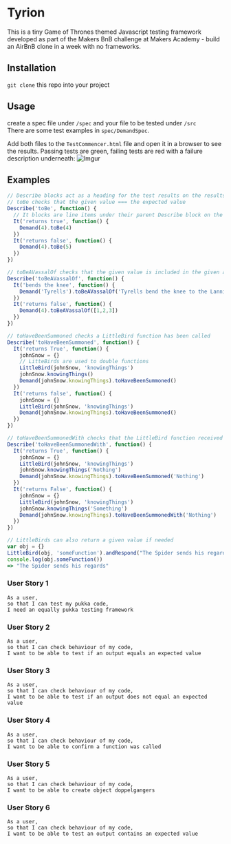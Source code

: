 # Tyrion

This is a tiny Game of Thrones themed Javascript testing framework developed as part of the Makers BnB challenge at Makers Academy - build an AirBnB clone in a week with no frameworks.

## Installation

`git clone` this repo into your project

## Usage

create a spec file under `/spec` and your file to be tested under `/src`  
There are some test examples in `spec/DemandSpec`. 

Add both files to the `TestCommencer.html` file and open it in a browser to see the results.
Passing tests are green, failing tests are red with a failure description underneath:
![Imgur](https://i.imgur.com/CVSuhTW.png)

## Examples

``` javascript
// Describe blocks act as a heading for the test results on the results page
// toBe checks that the given value === the expected value
Describe('toBe', function() {
  // It blocks are line items under their parent Describe block on the results page
  It('returns true', function() {
    Demand(4).toBe(4)
  })
  It('returns false', function() {
    Demand(4).toBe(5)
  })
})

// toBeAVassalOf checks that the given value is included in the given array/string
Describe('toBeAVassalOf', function() {
  It('bends the knee', function() {
    Demand('Tyrells').toBeAVassalOf('Tyrells bend the knee to the Lannisters')
  })
  It('returns false', function() {
    Demand(4).toBeAVassalOf([1,2,3])
  })
})

// toHaveBeenSummoned checks a LittleBird function has been called
Describe('toHaveBeenSummoned', function() {
  It('returns True', function() {
    johnSnow = {}
    // LitteBirds are used to double functions
    LittleBird(johnSnow, 'knowingThings')
    johnSnow.knowingThings()
    Demand(johnSnow.knowingThings).toHaveBeenSummoned()
  })
  It('returns false', function() {
    johnSnow = {}
    LittleBird(johnSnow, 'knowingThings')
    Demand(johnSnow.knowingThings).toHaveBeenSummoned()
  })
})

// toHaveBeenSummonedWith checks that the LittleBird function received the expected Params when called
Describe('toHaveBeenSummonedWith', function() {
  It('returns True', function() {
    johnSnow = {}
    LittleBird(johnSnow, 'knowingThings')
    johnSnow.knowingThings('Nothing')
    Demand(johnSnow.knowingThings).toHaveBeenSummoned('Nothing')
  })
  It('returns False', function() {
    johnSnow = {}
    LittleBird(johnSnow, 'knowingThings')
    johnSnow.knowingThings('Something')
    Demand(johnSnow.knowingThings).toHaveBeenSummonedWith('Nothing')
  })
})

// LittleBirds can also return a given value if needed
var obj = {}
LittleBird(obj, 'someFunction').andRespond("The Spider sends his regards")
console.log(obj.someFunction())
=> "The Spider sends his regards"
```

### User Story 1
```
As a user,
so that I can test my pukka code,
I need an equally pukka testing framework
```
### User Story 2
```
As a user,
so that I can check behaviour of my code,
I want to be able to test if an output equals an expected value
```
### User Story 3
```
As a user,
so that I can check behaviour of my code,
I want to be able to test if an output does not equal an expected value
```
### User Story 4
```
As a user,
so that I can check behaviour of my code,
I want to be able to confirm a function was called
```
### User Story 5
```
As a user,
so that I can check behaviour of my code,
I want to be able to create object doppelgangers
```
### User Story 6
```
As a user,
so that I can check behaviour of my code,
I want to be able to test an output contains an expected value
```
